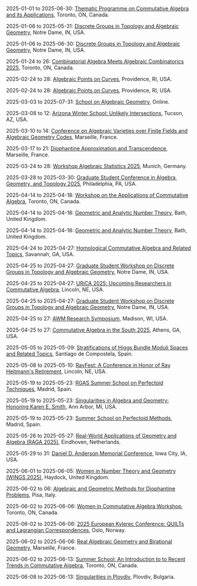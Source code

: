 2025-01-01 to 2025-06-30: [Thematic Programme on Commutative Algebra and its Applications](http://www.fields.utoronto.ca/activities/24-25/commutative-algebra "The program explores commutative algebra, focusing on applications in physics. Topics include Gröbner bases, homological algebra, and toric varieties. Discussions cover connections to string theory and quantum computing, advancing algebraic techniques."), Toronto, ON, Canada.

2025-01-06 to 2025-05-31: [Discrete Groups in Topology and Algebraic Geometry](https://sites.nd.edu/cmnd2025-thematic-program/ "The program explores discrete groups in topology and algebraic geometry, focusing on applications in physics. Topics include fundamental groups, mapping class groups, and geometric group theory. Discussions cover connections to quantum field theory and string theory, emphasizing topological structures in physical systems."), Notre Dame, IN, USA.

2025-01-06 to 2025-06-30: [Discrete Groups in Topology and Algebraic Geometry](https://www.nd.edu/math/thematic-program-2025/ "The program explores discrete groups in topology and algebraic geometry, focusing on interdisciplinary applications. Topics include Kleinian groups, moduli spaces, and topological invariants. Discussions cover applications in quantum mechanics and string theory, emphasizing geometric and algebraic methods."), Notre Dame, IN, USA.

2025-01-24 to 26: [Combinatorial Algebra Meets Algebraic Combinatorics 2025](https://sites.google.com/view/caac2025/ "CAAC 2025 focuses on interactions between combinatorial algebra and algebraic combinatorics, fostering collaboration among algebraists and combinatorialists. Topics include symmetric functions, Schubert calculus, and combinatorial designs. Applications in statistical mechanics and quantum computing are discussed, emphasizing algebraic structures."), Toronto, ON, Canada.

2025-02-24 to 28: [Algebraic Points on Curves](https://icerm.brown.edu/program/topical_workshop/tw-25-apc "The workshop explores algebraic points on curves, focusing on arithmetic geometry. Topics include rational points, elliptic curves, and Diophantine equations. Discussions cover applications in quantum field theory and cryptography, emphasizing mathematical structures in physical systems."), Providence, RI, USA.

2025-02-24 to 28: [Algebraic Points on Curves](https://icerm.brown.edu/programs/sp-s25/wk1/ "The workshop focuses on algebraic points on curves, exploring arithmetic geometry. Topics include rational points, elliptic curves, and Diophantine equations. Discussions cover applications in quantum field theory and cryptography, emphasizing mathematical structures in physical systems."), Providence, RI, USA.

2025-03-03 to 2025-07-31: [School on Algebraic Geometry](http://physicslatam.org/school-algebraic-geometry-2025 "The school introduces algebraic geometry, focusing on applications in physics. Topics include varieties, sheaves, and moduli spaces. Lectures cover connections to string theory and quantum field theory, emphasizing geometric structures for theoretical physics."), Online.

2025-03-08 to 12: [Arizona Winter School: Unlikely Intersections](https://swc.math.arizona.edu/aws/2025/ "The winter school explores unlikely intersections in arithmetic geometry, focusing on Diophantine problems. Topics include rational points, algebraic cycles, and intersection theory. Lectures cover applications in quantum field theory and number theory, emphasizing geometric methods."), Tucson, AZ, USA.

2025-03-10 to 14: [Conference on Algebraic Varieties over Finite Fields and Algebraic Geometry Codes](https://conferences.cirm-math.fr/2832.html "The conference explores algebraic varieties over finite fields and their applications to coding theory. Topics include algebraic geometry codes, finite field arithmetic, and error correction. Discussions cover applications in quantum computing and secure communication, emphasizing algebraic methods."), Marseille, France.

2025-03-17 to 21: [Diophantine Approximation and Transcendence](https://conferences.cirm-math.fr/2836.html "The workshop explores Diophantine approximation and transcendence in number theory, focusing on applications. Topics include irrationality measures, Diophantine equations, and transcendental numbers. Discussions cover applications to quantum field theory and theoretical physics."), Marseille, France.

2025-03-24 to 28: [Workshop Algebraic Statistics 2025](https://sites.google.com/view/algstat2025/ "This workshop focuses on algebraic statistics, covering polynomial models, graphical models, and tensor decompositions. Topics include maximum likelihood estimation, algebraic geometry in statistics, and applications in phylogenetics and machine learning, emphasizing algebraic tools for statistical inference."), Munich, Germany.

2025-03-28 to 2025-03-30: [Graduate Student Conference in Algebra, Geometry, and Topology 2025](https://cst.temple.edu/department-mathematics/events/gscagt-2024/gcsagt-2025 "The conference focuses on algebra, geometry, and topology for graduate students. Topics include algebraic varieties, knot theory, and symplectic geometry. Discussions cover applications in quantum field theory and string theory, emphasizing mathematical advancements."), Philadelphia, PA, USA.

2025-04-14 to 2025-04-18: [Workshop on the Applications of Commutative Algebra](http://www.fields.utoronto.ca/activities/24-25/commutative-algebra-applications "The workshop explores applications of commutative algebra, focusing on algebraic geometry and physics. Topics include syzygies, Gröbner bases, and homological algebra. Discussions cover connections to string theory and quantum mechanics, emphasizing algebraic structures in physical systems."), Toronto, ON, Canada.

2025-04-14 to 2025-04-18: [Geometric and Analytic Number Theory](https://sites.google.com/view/gant-bath/home "The conference explores geometric and analytic number theory, focusing on arithmetic applications. Topics include modular forms, L-functions, and Diophantine geometry. Discussions cover connections to quantum mechanics and cryptographic systems, emphasizing number-theoretic methods."), Bath, United Kingdom.

2025-04-14 to 2025-04-18: [Geometric and Analytic Number Theory](https://www.bath.ac.uk/gant-2025 "The conference explores geometric and analytic number theory, focusing on interdisciplinary approaches. Topics include L-functions, elliptic curves, and analytic methods. Discussions cover applications in quantum chaos and cryptography, emphasizing mathematical structures in physics."), Bath, United Kingdom.

2025-04-24 to 2025-04-27: [Homological Commutative Algebra and Related Topics](https://sites.google.com/georgiasouthern.edu/commutative-algebra-2025/home "The conference explores homological commutative algebra, focusing on algebraic geometry and physics. Topics include derived categories, syzygies, and Koszul algebras. Discussions cover applications in string theory and quantum mechanics, emphasizing homological techniques."), Savannah, GA, USA.

2025-04-25 to 2025-04-27: [Graduate Student Workshop on Discrete Groups in Topology and Algebraic Geometry](https://centerformath.nd.edu/scientific-events-and-programs/ "The workshop focuses on discrete groups for graduate students, exploring topology and algebraic geometry. Topics include Kleinian groups, mapping class groups, and algebraic structures. Discussions cover connections to quantum mechanics and string theory, emphasizing geometric frameworks."), Notre Dame, IN, USA.

2025-04-25 to 2025-04-27: [URiCA 2025: Upcoming Researchers in Commutative Algebra](https://urica-unl.github.io/ "URiCA 2025 supports young researchers in commutative algebra, focusing on theoretical advancements. Topics include homological algebra, Gröbner bases, and toric varieties. Discussions cover applications in quantum computing and algebraic geometry, fostering new algebraic insights."), Lincoln, NE, USA.

2025-04-25 to 2025-04-27: [Graduate Student Workshop on Discrete Groups in Topology and Algebraic Geometry](https://www.nd.edu/math/events/2025-discrete-groups-workshop/ "The workshop trains graduate students in discrete groups, focusing on topology and algebraic geometry. Topics include fundamental groups, moduli spaces, and geometric group theory. Discussions cover applications in quantum field theory and string theory, emphasizing topological methods."), Notre Dame, IN, USA.

2025-04-25 to 27: [AWM Research Symposium](https://awm-math.org/meetings/awm-research-symposium/ "The symposium showcases women’s contributions to mathematics, with applications in physics. Topics include algebraic geometry, PDEs, and mathematical physics. Discussions cover applications in quantum mechanics and cosmology, emphasizing interdisciplinary mathematical advancements."), Madison, WI, USA.

2025-04-25 to 27: [Commutative Algebra in the South 2025](https://cats-math.github.io "The conference focuses on commutative algebra, exploring interactions with algebraic geometry. Topics include syzygies, free resolutions, and commutative ring theory. Discussions cover applications in theoretical physics, particularly in quantum field theory and string theory, emphasizing algebraic methods."), Athens, GA, USA.

2025-05-05 to 2025-05-09: [Stratifications of Higgs Bundle Moduli Spaces and Related Topics](https://www.usc.es/congressos/2025/higgs/ "The conference explores stratifications of Higgs bundle moduli spaces, focusing on algebraic geometry. Topics include Hitchin systems, spectral curves, and representation theory. Discussions cover applications in string theory and quantum field theory."), Santiago de Compostela, Spain.

2025-05-08 to 2025-05-10: [RayFest: A Conference in Honor of Ray Heitmann's Retirement](https://sites.google.com/view/rayfest "Honoring Ray Heitmann, RayFest explores commutative algebra. Topics include valuation rings, integral closures, and homological methods. Discussions cover applications in algebraic geometry and number theory, emphasizing contributions to ideal theory and ring properties."), Lincoln, NE, USA.

2025-05-19 to 2025-05-23: [RGAS Summer School on Perfectoid Techniques](https://sites.google.com/bcamath.org/lacristalera/home "The summer school trains researchers in perfectoid techniques, focusing on arithmetic geometry. Topics include perfectoid spaces, p-adic Hodge theory, and Shimura varieties. Lectures cover applications in string theory and number theory, emphasizing p-adic methods."), Madrid, Spain.

2025-05-19 to 2025-05-23: [Singularities in Algebra and Geometry: Honoring Karen E. Smith](https://sites.google.com/view/singularitiesalggeom2025/home "Honoring Karen E. Smith, the conference explores singularities in algebra and geometry. Topics include resolution of singularities, multiplier ideals, and commutative algebra. Discussions cover applications in string theory and number theory, emphasizing geometric techniques."), Ann Arbor, MI, USA.

2025-05-19 to 2025-05-23: [Summer School on Perfectoid Methods](https://www.uam.es/summer-school-perfectoid-methods/ "The summer school focuses on perfectoid methods in arithmetic geometry. Topics include perfectoid spaces, p-adic geometry, and Hodge theory. Lectures cover applications in number theory and quantum physics, emphasizing advanced p-adic techniques."), Madrid, Spain.

2025-05-26 to 2025-05-27: [Real-World Applications of Geometry and Algebra (RAGA 2025)](https://www.tue.nl/en/our-university/calendar-and-events/2025/05/real-world-applications-of-geometry-and-algebra-raga-2025/ "RAGA 2025 explores real-world applications of geometry and algebra. Topics include optimization, coding theory, and geometric modeling. Discussions cover applications in quantum computing, cryptography, and machine learning, emphasizing practical algebraic and geometric techniques."), Eindhoven, Netherlands.

2025-05-29 to 31: [Daniel D. Anderson Memorial Conference](https://www.eventbrite.com/e/daniel-d-anderson-memorial-conference-tickets-911600019197 "Honoring Daniel D. Anderson, the conference explores commutative algebra. Topics include ring theory, ideal theory, and homological algebra. Discussions cover applications in quantum mechanics and string theory, emphasizing algebraic methods in theoretical physics."), Iowa City, IA, USA.

2025-06-01 to 2025-06-05: [Women in Number Theory and Geometry (WINGS 2025)](https://www.mercurehaydock.co.uk/wings-2025/ "WINGS 2025 supports women in number theory and geometry research. Topics include elliptic curves, moduli spaces, and arithmetic geometry. Discussions explore applications in string theory and cryptography, advancing interdisciplinary mathematical insights."), Haydock, United Kingdom.

2025-06-02 to 06: [Algebraic and Geometric Methods for Diophantine Problems](https://www.unipi.it/diophantine-2025 "The workshop explores algebraic and geometric approaches to Diophantine problems, focusing on number theory. Topics include elliptic curves, Diophantine approximations, and arithmetic geometry. Discussions cover applications in theoretical physics and cryptography, emphasizing algebraic structures."), Pisa, Italy.

2025-06-02 to 2025-06-06: [Women in Commutative Algebra Workshop](http://www.fields.utoronto.ca/activities/24-25/commutative-algebra-women "The workshop supports women in commutative algebra, focusing on theoretical advances. Topics include ideal theory, homological algebra, and toric varieties. Discussions cover applications in quantum computing and algebraic geometry, fostering new research."), Toronto, ON, Canada.

2025-06-02 to 2025-06-06: [2025 European Kylerec Conference: QUILTs and Lagrangian Correspondences](https://www.mn.uio.no/math/english/research/events/conferences/2025-european-kylerec/ "The conference explores QUILTs and Lagrangian correspondences in symplectic geometry. Topics include Fukaya categories, mirror symmetry, and homological algebra. Discussions cover applications in string theory and algebraic geometry, emphasizing geometric structures and categorical frameworks."), Oslo, Norway.

2025-06-02 to 2025-06-06: [Real Algebraic Geometry and Birational Geometry](https://conferences.cirm-math.fr/2877.html "The conference explores real algebraic and birational geometry, focusing on real varieties and birational maps. Topics include real singularities, Nash blow-ups, and Diophantine approximations. Discussions cover applications in string theory and arithmetic geometry, emphasizing geometric structures."), Marseille, France.

2025-06-02 to 2025-06-13: [Summer School: An Introduction to to Recent Trends in Commutative Algebra](http://www.fields.utoronto.ca/activities/24-25/commutative-algebra-summer-school "The summer school explores recent trends in commutative algebra, focusing on applications. Topics include Gröbner bases, homological algebra, and toric varieties. Lectures cover connections to string theory and cryptography, emphasizing algebraic methods."), Toronto, ON, Canada.

2025-06-08 to 2025-06-13: [Singularities in Plovdiv](https://www.doubletreeplovdiv.com/singularities-2025 "The conference explores singularities in algebraic geometry, focusing on physical applications. Topics include singularity resolution, deformation theory, and mirror symmetry. Discussions cover connections to string theory and quantum field theory, emphasizing geometric structures."), Plovdiv, Bulgaria.

